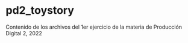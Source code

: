 # pd2_toystory
Contenido de los archivos del 1er ejercicio de la materia de Producción Digital 2, 2022
